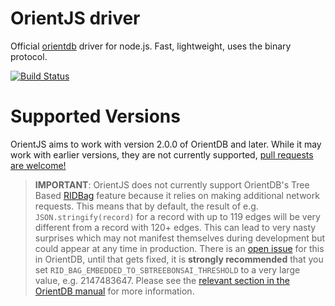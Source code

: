 # OrientJS driver

Official [orientdb](http://www.orientechnologies.com/orientdb/) driver for node.js. Fast, lightweight, uses the binary protocol.

[![Build Status](https://travis-ci.org/orientechnologies/orientjs.svg?branch=master)](https://travis-ci.org/orientechnologies/orientjs)


# Supported Versions

OrientJS aims to work with version 2.0.0 of OrientDB and later. While it may work with earlier versions, they are not currently supported, [pull requests are welcome!](./CONTRIBUTING.md)

> **IMPORTANT**: OrientJS does not currently support OrientDB's Tree Based [RIDBag](https://github.com/orientechnologies/orientdb/wiki/RidBag) feature because it relies on making additional network requests.
> This means that by default, the result of e.g. `JSON.stringify(record)` for a record with up to 119 edges will be very different from a record with 120+ edges.
> This can lead to very nasty surprises which may not manifest themselves during development but could appear at any time in production.
> There is an [open issue](https://github.com/orientechnologies/orientdb/issues/2315) for this in OrientDB, until that gets fixed, it is **strongly recommended** that you set `RID_BAG_EMBEDDED_TO_SBTREEBONSAI_THRESHOLD` to a very large value, e.g. 2147483647.
> Please see the [relevant section in the OrientDB manual](http://www.orientechnologies.com/docs/2.0/orientdb.wiki/RidBag.html#configuration) for more information.
